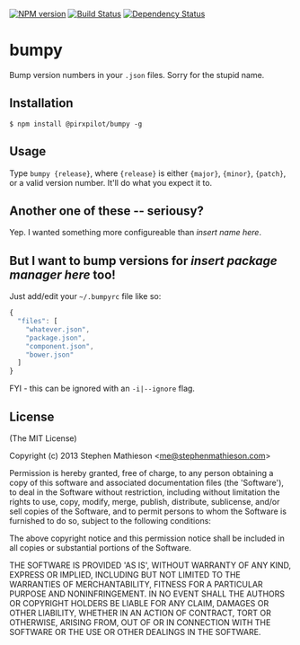 [![NPM version][npm-image]][npm-url]
[![Build Status][build-image]][build-url]
[![Dependency Status][deps-image]][deps-url]

# bumpy

  Bump version numbers in your `.json` files.  Sorry for the stupid name.

## Installation

    $ npm install @pirxpilot/bumpy -g

## Usage

  Type `bumpy {release}`, where `{release}` is either `{major}`, `{minor}`, `{patch}`, or a valid version number.  It'll do what you expect it to.

## Another one of these -- seriousy?

  Yep.  I wanted something more configureable than *insert name here*.

## But I want to bump versions for *insert package manager here* too!

  Just add/edit your `~/.bumpyrc` file like so:

```js
{
  "files": [
    "whatever.json",
    "package.json",
    "component.json",
    "bower.json"
  ]
}
```

  FYI - this can be ignored with an `-i|--ignore` flag.

## License 

(The MIT License)

Copyright (c) 2013 Stephen Mathieson &lt;me@stephenmathieson.com&gt;

Permission is hereby granted, free of charge, to any person obtaining
a copy of this software and associated documentation files (the
'Software'), to deal in the Software without restriction, including
without limitation the rights to use, copy, modify, merge, publish,
distribute, sublicense, and/or sell copies of the Software, and to
permit persons to whom the Software is furnished to do so, subject to
the following conditions:

The above copyright notice and this permission notice shall be
included in all copies or substantial portions of the Software.

THE SOFTWARE IS PROVIDED 'AS IS', WITHOUT WARRANTY OF ANY KIND,
EXPRESS OR IMPLIED, INCLUDING BUT NOT LIMITED TO THE WARRANTIES OF
MERCHANTABILITY, FITNESS FOR A PARTICULAR PURPOSE AND NONINFRINGEMENT.
IN NO EVENT SHALL THE AUTHORS OR COPYRIGHT HOLDERS BE LIABLE FOR ANY
CLAIM, DAMAGES OR OTHER LIABILITY, WHETHER IN AN ACTION OF CONTRACT,
TORT OR OTHERWISE, ARISING FROM, OUT OF OR IN CONNECTION WITH THE
SOFTWARE OR THE USE OR OTHER DEALINGS IN THE SOFTWARE.

[npm-image]: https://img.shields.io/npm/v/@pirxpilot/bumpy
[npm-url]: https://npmjs.org/package/@pirxpilot/bumpy

[build-image]: https://img.shields.io/github/actions/workflow/status/pirxpilot/bumpy/check.yaml?branch=main
[build-url]: https://github.com/pirxpilot/bumpy/actions/workflows/check.yaml

[deps-image]: https://img.shields.io/librariesio/release/npm/@pirxpilot/bumpy
[deps-url]: https://libraries.io/npm/@pirxpilot%2Fbumpy
